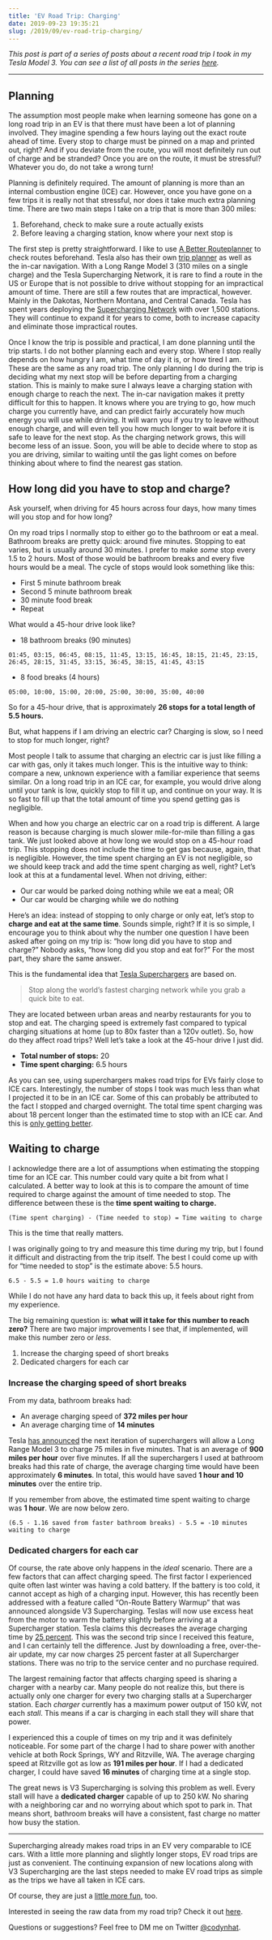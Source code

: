 ```yaml
---
title: 'EV Road Trip: Charging'
date: 2019-09-23 19:35:21
slug: /2019/09/ev-road-trip-charging/
---
```


_This post is part of a series of posts about a recent road trip I took in my Tesla Model 3. You can see a list of all posts in the series [here](/categories/EV-Road-Trip/)._

---

## Planning
The assumption most people make when learning someone has gone on a long road trip in an EV is that there must have been a lot of planning involved. They imagine spending a few hours laying out the exact route ahead of time. Every stop to charge must be pinned on a map and printed out, right? And if you deviate from the route, you will most definitely run out of charge and be stranded? Once you are on the route, it must be stressful? Whatever you do, do not take a wrong turn!

Planning is definitely required. The amount of planning is more than an internal combustion engine (ICE) car. However, once you have gone on a few trips it is really not that stressful, nor does it take much extra planning time. There are two main steps I take on a trip that is more than 300 miles:
1. Beforehand, check to make sure a route actually exists
2. Before leaving a charging station, know where your next stop is

The first step is pretty straightforward. I like to use [A Better Routeplanner](https://abetterrouteplanner.com) to check routes beforehand. Tesla also has their own [trip planner](https://www.tesla.com/trips) as well as the in-car navigation. With a Long Range Model 3 (310 miles on a single charge) and the Tesla Supercharging Network, it is rare to find a route in the US or Europe that is not possible to drive without stopping for an impractical amount of time. There are still a few routes that are impractical, however. Mainly in the Dakotas, Northern Montana, and Central Canada. Tesla has spent years deploying the [Supercharging Network](https://www.tesla.com/supercharger) with over 1,500 stations. They will continue to expand it for years to come, both to increase capacity and eliminate those impractical routes.

Once I know the trip is possible and practical, I am done planning until the trip starts. I do not bother planning each and every stop. Where I stop really depends on how hungry I am, what time of day it is, or how tired I am. These are the same as any road trip. The only planning I do during the trip is deciding what my next stop will be before departing from a charging station. This is mainly to make sure I always leave a charging station with enough charge to reach the next. The in-car navigation makes it pretty difficult for this to happen. It knows where you are trying to go, how much charge you currently have, and can predict fairly accurately how much energy you will use while driving. It will warn you if you try to leave without enough charge, and will even tell you how much longer to wait before it is safe to leave for the next stop. As the charging network grows, this will become less of an issue. Soon, you will be able to decide where to stop as you are driving, similar to waiting until the gas light comes on before thinking about where to find the nearest gas station.

## How long did you have to stop and charge?
Ask yourself, when driving for 45 hours across four days, how many times will you stop and for how long?

On my road trips I normally stop to either go to the bathroom or eat a meal. Bathroom breaks are pretty quick: around five minutes. Stopping to eat varies, but is usually around 30 minutes. I prefer to make _some_ stop every 1.5 to 2 hours. Most of those would be bathroom breaks and every five hours would be a meal. The cycle of stops would look something like this:
* First 5 minute bathroom break
* Second 5 minute bathroom break
* 30 minute food break
* Repeat

What would a 45-hour drive look like?
* 18 bathroom breaks (90 minutes)
```
01:45, 03:15, 06:45, 08:15, 11:45, 13:15, 16:45, 18:15, 21:45, 23:15, 26:45, 28:15, 31:45, 33:15, 36:45, 38:15, 41:45, 43:15
```
* 8 food breaks (4 hours)
```
05:00, 10:00, 15:00, 20:00, 25:00, 30:00, 35:00, 40:00
```
So for a 45-hour drive, that is approximately **26 stops for a total length of 5.5 hours.**

But, what happens if I am driving an electric car? Charging is slow, so I need to stop for much longer, right?

Most people I talk to assume that charging an electric car is just like filling a car with gas, only it takes much longer. This is the intuitive way to think: compare a new, unknown experience with a familiar experience that seems similar. On a long road trip in an ICE car, for example, you would drive along until your tank is low, quickly stop to fill it up, and continue on your way. It is so fast to fill up that the total amount of time you spend getting gas is negligible.

When and how you charge an electric car on a road trip is different. A large reason is because charging is much slower mile-for-mile than filling a gas tank. We just looked above at how long we would stop on a 45-hour road trip. This stopping does not include the time to get gas because, again, that is negligible. However, the time spent charging an EV is not negligible, so we should keep track and add the time spent charging as well, right? Let’s look at this at a fundamental level. When not driving, either:
* Our car would be parked doing nothing while we eat a meal; OR
* Our car would be charging while we do nothing

Here’s an idea: instead of stopping to only charge or only eat, let’s stop to **charge and eat at the same time**. Sounds simple, right? If it is so simple, I encourage you to think about why the number one question I have been asked after going on my trip is: “how long did you have to stop and charge?” Nobody asks, “how long did you stop and eat for?” For the most part, they share the same answer.

This is the fundamental idea that [Tesla Superchargers](https://www.tesla.com/supercharger) are based on.

> Stop along the world’s fastest charging network while you grab a quick bite to eat.  

They are located between urban areas and nearby restaurants for you to stop and eat. The charging speed is extremely fast compared to typical charging situations at home (up to 80x faster than a 120v outlet). So, how do they affect road trips? Well let’s take a look at the 45-hour drive I just did.

* **Total number of stops:** 20
* **Time spent charging:** 6.5 hours

As you can see, using superchargers makes road trips for EVs fairly close to ICE cars. Interestingly, the number of stops I took was much less than what I projected it to be in an ICE car. Some of this can probably be attributed to the fact I stopped and charged overnight. The total time spent charging was about 18 percent longer than the estimated time to stop with an ICE car. And this is [only getting better](https://www.tesla.com/blog/introducing-v3-supercharging).

## Waiting to charge
I acknowledge there are a lot of assumptions when estimating the stopping time for an ICE car. This number could vary quite a bit from what I calculated. A better way to look at this is to compare the amount of time required to charge against the amount of time needed to stop. The difference between these is the **time spent waiting to charge.**
```
(Time spent charging) - (Time needed to stop) = Time waiting to charge
```

This is the time that really matters.

I was originally going to try and measure this time during my trip, but I found it difficult and distracting from the trip itself. The best I could come up with for “time needed to stop” is the estimate above: 5.5 hours.

```
6.5 - 5.5 = 1.0 hours waiting to charge
```

While I do not have any hard data to back this up, it feels about right from my experience.

The big remaining question is: **what will it take for this number to reach zero?** There are two major improvements I see that, if implemented, will make this number zero or _less_.
1. Increase the charging speed of short breaks
2. Dedicated chargers for each car

### Increase the charging speed of short breaks
From my data, bathroom breaks had:
* An average charging speed of **372 miles per hour**
* An average charging time of **14 minutes**

Tesla [has announced](https://www.tesla.com/blog/introducing-v3-supercharging) the next iteration of superchargers will allow a Long Range Model 3 to charge 75 miles in five minutes. That is an average of **900 miles per hour** over five minutes. If all the superchargers I used at bathroom breaks had this rate of charge, the average charging time would have been approximately **6 minutes**. In total, this would have saved **1 hour and 10 minutes** over the entire trip.

If you remember from above, the estimated time spent waiting to charge was **1 hour**. We are now below zero.

```
(6.5 - 1.16 saved from faster bathroom breaks) - 5.5 = -10 minutes waiting to charge
```

### Dedicated chargers for each car
Of course, the rate above only happens in the _ideal_ scenario. There are a few factors that can affect charging speed. The first factor I experienced quite often last winter was having a cold battery. If the battery is too cold, it cannot accept as high of a charging input. However, this has recently been addressed with a feature called “On-Route Battery Warmup” that was announced alongside V3 Supercharging. Teslas will now use excess heat from the motor to warm the battery slightly before arriving at a Supercharger station. Tesla claims this decreases the average charging time by [25 percent](https://www.tesla.com/blog/introducing-v3-supercharging). This was the second trip since I received this feature, and I can certainly tell the difference. Just by downloading a free, over-the-air update, my car now charges 25 percent faster at all Supercharger stations. There was no trip to the service center and no purchase required.

The largest remaining factor that affects charging speed is sharing a charger with a nearby car. Many people do not realize this, but there is actually only one charger for every two charging stalls at a Supercharger station. Each _charger_ currently has a maximum power output of 150 kW, not each _stall_. This means if a car is charging in each stall they will share that power.

I experienced this a couple of times on my trip and it was definitely noticeable. For some part of the charge I had to share power with another vehicle at both Rock Springs, WY and Ritzville, WA. The average charging speed at Ritzville got as low as **191 miles per hour**. If I had a dedicated charger, I could have saved **16 minutes** of charging time at a single stop.

The great news is V3 Supercharging is solving this problem as well. Every stall will have a **dedicated charger** capable of up to 250 kW. No sharing with a neighboring car and no worrying about which spot to park in. That means short, bathroom breaks will have a consistent, fast charge no matter how busy the station.

- - - -

Supercharging already makes road trips in an EV very comparable to ICE cars. With a little more planning and slightly longer stops, EV road trips are just as convenient. The continuing expansion of new locations along with V3 Supercharging are the last steps needed to make EV road trips as simple as the trips we have all taken in ICE cars.

Of course, they are just a [little more fun](/2019/08/ev-road-trip-for-the-fun-of-it/), too.

Interested in seeing the raw data from my road trip? Check it out [here](/data/ev-road-trip/).

Questions or suggestions? Feel free to DM me on Twitter [@codynhat](https://twitter.com/codynhat).
